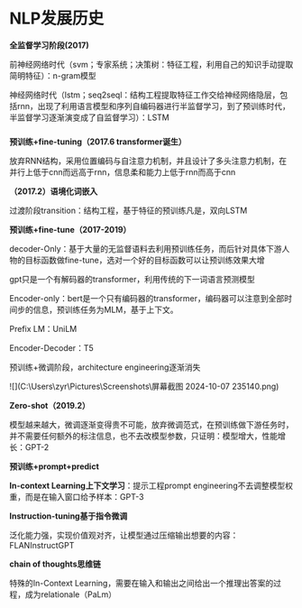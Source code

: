 # NLP发展历史

**全监督学习阶段(2017)**

  前神经网络时代（svm；专家系统；决策树：特征工程，利用自己的知识手动提取简明特征）：n-gram模型

  神经网络时代（lstm；seq2seql：结构工程提取特征工作交给神经网络隐层，包括rnn，出现了利用语言模型和序列自编码器进行半监督学习，到了预训练时代，半监督学习逐渐演变成了自监督学习）：LSTM

##### 

**预训练+fine-tuning（2017.6 transformer诞生）**

  放弃RNN结构，采用位置编码与自注意力机制，并且设计了多头注意力机制，在并行上低于cnn而远高于rnn，信息柔和能力上低于rnn而高于cnn

**（2017.2）语境化词嵌入**

过渡阶段transition：结构工程，基于特征的预训练凡是，双向LSTM

**预训练+fine-tune（2017-2019）**

decoder-Only：基于大量的无监督语料去利用预训练任务，而后针对具体下游人物的目标函数做fine-tune，选对一个好的目标函数可以让预训练效果大增

gpt只是一个有解码器的transformer，利用传统的下一词语言预测模型

Encoder-only：bert是一个只有编码器的transformer，编码器可以注意到全部时间步的信息，预训练任务为MLM，基于上下文。

Prefix LM：UniLM

Encoder-Decoder：T5

  预训练+微调阶段，architecture engineering逐渐消失

![](C:\Users\zyr\Pictures\Screenshots\屏幕截图 2024-10-07 235140.png)

**Zero-shot（2019.2）**

模型越来越大，微调逐渐变得贵不可能，放弃微调范式，在预训练做下游任务时，并不需要任何额外的标注信息，也不去改模型参数，只证明：模型增大，性能增长：GPT-2

**预训练+prompt+predict**

**In-context Learning上下文学习**：提示工程prompt engineering不去调整模型权重，而是在输入窗口给予样本：GPT-3

**Instruction-tuning基于指令微调**

泛化能力强，实现价值观对齐，让模型通过压缩输出想要的内容：FLANInstructGPT

**chain of thoughts思维链**

特殊的In-Context Learning，需要在输入和输出之间给出一个推理出答案的过程，成为relationale（PaLm）

